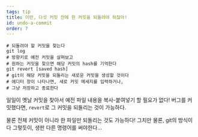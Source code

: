 ```yaml
---
tags: tip
title: 이런, 다섯 커밋 전에 한 커밋을 되돌려야 하잖아!
id: undo-a-commit
order: 7
---
```


```git
# 되돌려야 할 커밋을 찾는다
git log
# 방향키로 예전 커밋을 살펴보고
# 원하는 커밋을 찾으면 해당 커밋의 hash를 기억한다
git revert [saved hash]
# git이 해당 커밋을 되돌리는 새로운 커밋을 생성할 것이다
# 에디터 창이 나타나면, 새로 커밋 메세지를 입력하거나,
# 그냥 저장하고 종료한다
```

일일이 옛날 커밋을 찾아서 예전 파일 내용을 복사-붙여넣기 할 필요가 없다! 버그를 커밋했다면, `revert`로 그 커밋을 되돌리는 것이 가능하다.

물론 전체 커밋이 아니라 한 파일만 되돌리는 것도 가능하다! 그치만 물론, git의 방식이 다 그렇듯이, 생판 다른 명령어를 써야한다...